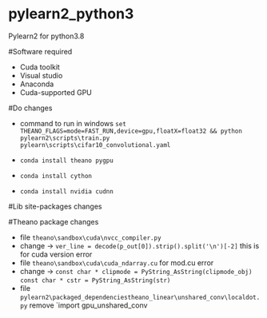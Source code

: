 # pylearn2_python3

Pylearn2 for python3.8

#Software required

- Cuda toolkit
- Visual studio
- Anaconda
- Cuda-supported GPU

#Do changes

- command to run in windows `set THEANO_FLAGS=mode=FAST_RUN,device=gpu,floatX=float32 && python pylearn2\scripts\train.py pylearn\scripts\cifar10_convolutional.yaml`

- `conda install theano pygpu`
- `conda install cython`
- `conda install nvidia cudnn`

#Lib site-packages changes

#Theano package changes

- file `theano\sandbox\cuda\nvcc_compiler.py`
- change -> `ver_line = decode(p_out[0]).strip().split('\n')[-2]` this is for cuda version error
- file `theano\sandbox\cuda\cuda_ndarray.cu` for mod.cu error
- change -> `const char * clipmode = PyString_AsString(clipmode_obj)` `const char * cstr = PyString_AsString(str)`
- file `pylearn2\packaged_dependenciestheano_linear\unshared_conv\localdot.py` remove `import gpu_unshared_conv 
